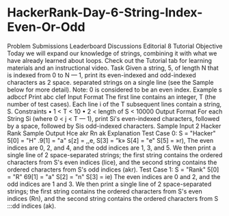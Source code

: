 # HackerRank-Day-6-String-Index-Even-Or-Odd

Problem Submissions Leaderboard Discussions Editorial 8 Tutorial 
Objective Today we will expand our knowledge of strings, combining it with what we have already learned about loops. 
Check out the Tutorial tab for learning materials and an instructional video. 
Task Given a string, 5, of length N that is indexed from 0 to N — 1, print its even-indexed and odd-indexed characters as 2 space. 
separated strings on a single line (see the Sample below for more detail). Note: 0 is considered to be an even index. 
Example s adbccf Print abc clef Input Format The first line contains an integer, T (the number of test cases). 
Each line i of the T subsequent lines contain a string, S. 
Constraints • 1 < T < 10 • 2 < length of S < 10000 Output Format For each String Si (where 0 < j < T — 1), 
print Si's even-indexed characters, followed by a space, followed by Sis odd-indexed characters. 
Sample Input 2 Hacker Rank Sample Output Hce akr Rn ak 
Explanation 
Test Case 0: S = "Hacker" 5[0] = "H" .9[1] = "a" s[z] = ,,e, S[3] = ”k» S[4] = "e" S[5] = »r), 
The even indices are 0, 2, and 4, and the odd indices are 1, 3, and 5. We then print a single line of 2 space-separated strings; 
the first string contains the ordered characters from S's even indices (lice), and the second string contains the ordered characters from S's odd indices (akr). 
Test Case 1: S = "Rank" 5[0] = "R" 69[1] = "a" S[2] = "n" S[3] = ie) The even indices are 0 and 2, and the odd indices are 1 and 3. 
We then print a single line of 2 space-separated strings; the first string contains the ordered characters from S's even indices (Rn), 
and the second string contains the ordered characters from S :::dd indices (ak). 

